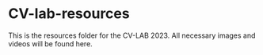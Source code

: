 # CV-lab-resources

This is the resources folder for the CV-LAB 2023. All necessary images and videos will be found here.
